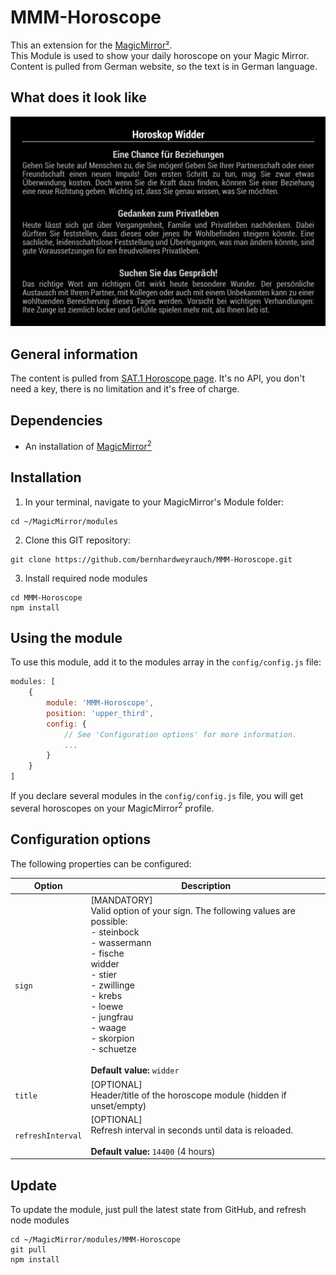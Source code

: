 # MMM-Horoscope
This an extension for the [MagicMirror²](https://magicmirror.builders/).
<br>This Module is used to show your daily horoscope on your Magic Mirror.
<br>Content is pulled from German website, so the text is in German language.

## What does it look like
![](MMM-Horoscope.jpg)

## General information
The content is pulled from [SAT.1 Horoscope page](https://www.sat1.de/ratgeber/horoskop/tageshoroskop).
It's no API, you don't need a key, there is no limitation and it's free of charge.

## Dependencies
  * An installation of [MagicMirror<sup>2</sup>](https://github.com/MichMich/MagicMirror)

## Installation
1. In your terminal, navigate to your MagicMirror's Module folder:
````
cd ~/MagicMirror/modules
````

2. Clone this GIT repository:
````
git clone https://github.com/bernhardweyrauch/MMM-Horoscope.git
````

3. Install required node modules
````
cd MMM-Horoscope
npm install
````

## Using the module
To use this module, add it to the modules array in the `config/config.js` file:
````javascript
modules: [
    {
        module: 'MMM-Horoscope',
        position: 'upper_third',
        config: {
            // See 'Configuration options' for more information.
            ...
        }
    }
]
````
If you declare several modules in the `config/config.js` file, you will get several horoscopes on your MagicMirror<sup>2</sup> profile.

## Configuration options
The following properties can be configured:

| Option                     | Description
| -------------------------- | -----------
| `sign`                 | [MANDATORY]<br>Valid option of your sign. The following values are possible:<br>- steinbock<br>- wassermann<br>- fische<br> widder<br>- stier<br>- zwillinge<br>- krebs<br>- loewe<br>- jungfrau<br>- waage<br>- skorpion<br>- schuetze<br><br> **Default value:** `widder`
| `title`                | [OPTIONAL]<br>Header/title of the horoscope module (hidden if unset/empty)
| `refreshInterval`      | [OPTIONAL]<br>Refresh interval in seconds until data is reloaded.<br><br> **Default value:** `14400` (4 hours)


## Update
To update the module, just pull the latest state from GitHub, and refresh node modules
````
cd ~/MagicMirror/modules/MMM-Horoscope
git pull
npm install
````

